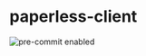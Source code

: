 <!--
SPDX-FileCopyrightText: 2024 Tobias Schmidl

SPDX-License-Identifier: AGPL-3.0-or-later
-->

# paperless-client

![pre-commit enabled](https://img.shields.io/badge/pre--commit-enabled-brightgreen?logo=pre-commit&logoColor=white)
